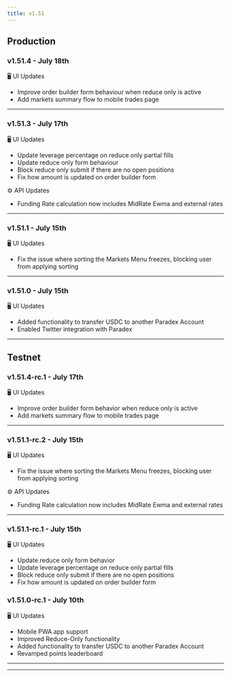 ```yaml
---
title: v1.51
---
```


## Production

### v1.51.4 - July 18th

🖥️  UI Updates

* Improve order builder form behaviour when reduce only is active
* Add markets summary flow to mobile trades page

***

### v1.51.3 - July 17th

🖥️  UI Updates

* Update leverage percentage on reduce only partial fills
* Update reduce only form behaviour
* Block reduce only submit if there are no open positions
* Fix how amount is updated on order builder form

⚙️ API Updates

* Funding Rate calculation now includes MidRate Ewma and external rates

***

### v1.51.1 - July 15th

🖥️  UI Updates

* Fix the issue where sorting the Markets Menu freezes, blocking user from applying sorting

***

### v1.51.0 - July 15th

🖥️  UI Updates

* Added functionality to transfer USDC to another Paradex Account
* Enabled Twitter integration with Paradex

***

## Testnet

### v1.51.4-rc.1 - July 17th

🖥️  UI Updates

* Improve order builder form behavior when reduce only is active
* Add markets summary flow to mobile trades page

***

### v1.51.1-rc.2 - July 15th

🖥️  UI Updates

* Fix the issue where sorting the Markets Menu freezes, blocking user from applying sorting

⚙️ API Updates

* Funding Rate calculation now includes MidRate Ewma and external rates

***

### v1.51.1-rc.1 - July 15th

🖥️  UI Updates

* Update reduce only form behavior
* Update leverage percentage on reduce only partial fills
* Block reduce only submit if there are no open positions
* Fix how amount is updated on order builder form

### v1.51.0-rc.1 - July 10th

🖥️  UI Updates

* Mobile PWA app support
* Improved Reduce-Only functionality
* Added functionality to transfer USDC to another Paradex Account
* Revamped points leaderboard

***

***
